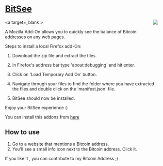 # [BitSee](https://addons.mozilla.org/en-US/firefox/addon/bitsee1/)
<a target=_blank [<img align="right" src="https://addons.cdn.mozilla.net/static/img/addons-buttons/AMO-button_1.png">](https://addons.mozilla.org/firefox/addon/bitsee1)>
</a>

A Mozilla Add-On allows you to quickly see the balance of Bitcoin addresses on any web pages.



Steps to install a local Firefox add-On:

1. Download the zip file and extract the files.

2. In Firefox's address bar type 'about:debugging' and hit enter.

3. Click on 'Load Temporary Add On' button.


4. Navigate through your files to find the folder where you have extracted the files and double click on the 'manifest.json' file.


5. BitSee should now be installed.

Enjoy your BitSee experience :)


You can install this addons from [here](https://addons.mozilla.org/en-US/firefox/addon/bitsee1/)

How to use
----------

1. Go to a website that mentions a Bitcoin address.
2. You'll see a small info icon next to the Bitcoin address. Click it.


If you like it , you can contribute to my Bitcoin Address ;)


